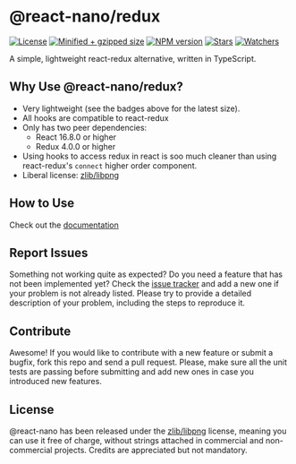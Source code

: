 # @react-nano/redux

[![License](https://flat.badgen.net/github/license/lusito/react-nano?icon=github)](https://github.com/Lusito/react-nano/blob/master/LICENSE)
[![Minified + gzipped size](https://flat.badgen.net/bundlephobia/minzip/@react-nano/redux?icon=dockbit)](https://bundlephobia.com/result?p=@react-nano/redux)
[![NPM version](https://flat.badgen.net/npm/v/@react-nano/@react-nano/redux?icon=npm)](https://www.npmjs.com/package/@react-nano/redux)
[![Stars](https://flat.badgen.net/github/stars/lusito/react-nano?icon=github)](https://github.com/lusito/react-nano)
[![Watchers](https://flat.badgen.net/github/watchers/lusito/react-nano?icon=github)](https://github.com/lusito/react-nano)

A simple, lightweight react-redux alternative, written in TypeScript.

## Why Use @react-nano/redux?

- Very lightweight (see the badges above for the latest size).
- All hooks are compatible to react-redux
- Only has two peer dependencies:
  - React 16.8.0 or higher
  - Redux 4.0.0 or higher
- Using hooks to access redux in react is soo much cleaner than using react-redux's `connect` higher order component.
- Liberal license: [zlib/libpng](https://github.com/Lusito/react-nano/blob/master/LICENSE)

## How to Use

Check out the [documentation](https://lusito.github.io/react-nano/redux/)

## Report Issues

Something not working quite as expected? Do you need a feature that has not been implemented yet? Check the [issue tracker](https://github.com/Lusito/react-nano/issues) and add a new one if your problem is not already listed. Please try to provide a detailed description of your problem, including the steps to reproduce it.

## Contribute

Awesome! If you would like to contribute with a new feature or submit a bugfix, fork this repo and send a pull request. Please, make sure all the unit tests are passing before submitting and add new ones in case you introduced new features.

## License

@react-nano has been released under the [zlib/libpng](https://github.com/Lusito/react-nano/blob/master/LICENSE) license, meaning you
can use it free of charge, without strings attached in commercial and non-commercial projects. Credits are appreciated but not mandatory.
